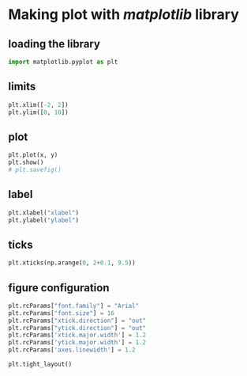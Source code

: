 # Making plot with *matplotlib* library

## loading the library
```python
import matplotlib.pyplot as plt
```

## limits
```python
plt.xlim([-2, 2])
plt.ylim([0, 10])
```

## plot
```python
plt.plot(x, y)
plt.show()
# plt.savefig()
```

## label
```python
plt.xlabel("xlabel")
plt.ylabel("ylabel")
```

## ticks
```python
plt.xticks(np.arange(0, 2+0.1, 9.5))
```

## figure configuration
```python
plt.rcParams["font.family"] = "Arial"
plt.rcParams["font.size"] = 16
plt.rcParams["xtick.direction"] = "out"
plt.rcParams["ytick.direction"] = "out"
plt.rcParams['xtick.major.width'] = 1.2
plt.rcParams['ytick.major.width'] = 1.2
plt.rcParams['axes.linewidth'] = 1.2

plt.tight_layout()
```
